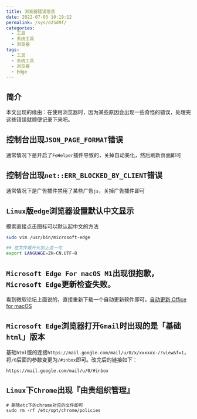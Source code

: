 ```yaml
---
title: 浏览器错误信息
date: 2022-07-03 10:19:12
permalink: /sys/d25d9f/
categories:
  - 工具
  - 系统工具
  - 浏览器
tags:
  - 工具
  - 系统工具
  - 浏览器
  - Edge
---
```


## 简介

本文出现的缘由：在使用浏览器时，因为某些原因会出现一些奇怪的错误，处理完这些错误就顺便记录下来吧。

<!-- more -->

<InArticleAdsense
    data-ad-client="ca-pub-1725717718088510"
    data-ad-slot="4281148213">
</InArticleAdsense>

## 控制台出现`JSON_PAGE_FORMAT`错误

通常情况下是开启了`FeHelper`插件导致的，关掉自动美化，然后刷新页面即可

## 控制台出现`net::ERR_BLOCKED_BY_CLIENT`错误

通常情况下是广告插件禁用了某些广告`js`，关掉广告插件即可

## `Linux`版`edge`浏览器设置默认中文显示

摸索直接点击图标可以默认起中文的方法

``` bash
sudo vim /usr/bin/microsoft-edge

## 在文件最开头加上这一句
export LANGUAGE=ZH-CN.UTF-8
```

## `Microsoft Edge For macOS M1`出现很抱歉，`Microsoft Edge`更新检查失败。

看到微软论坛上面说的，直接重新下载一个自动更新软件即可。[自动更新 Office for macOS](https://support.microsoft.com/zh-cn/office)

## `Microsoft Edge`浏览器打开`Gmail`时出现的是「基础`html`」版本

基础`html`版的连接`https://mail.google.com/mail/u/0/x/xxxxxx-/?view&f=1`，将`/0`后面的参数变更为`/#inbox`即可。改完后的链接如下：

`https://mail.google.com/mail/u/0/#inbox`

## `Linux`下`Chrome`出现『由贵组织管理』

``` shell
# 删除etc下的chrome对应的文件即可
sudo rm -rf /etc/opt/chrome/policies
```
